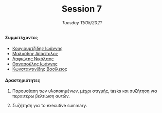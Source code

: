 <h1 align="center">Session 7</h13>
<h6 align="center">Tuesday 11/05/2021</h6>

#### Συμμετέχοντες

- [Κουγιουμτζίδης Ιωάννης](https://github.com/JohnKougioum)
- [Μαλούδης Απόστολος](https://github.com/tolismaloudis)
- [Λαφιώτης Νικόλαος](https://github.com/nikosalin)
- [Θανασούλης Ιωάννης](https://github.com/JohnThanassoulis)
- [Κωνσταντινίδης Βασίλειος](https://github.com/vasilis2000)

#### Δραστηριότητες

1. Παρουσίαση των υλοποιημένων, μέχρι στιγμής, tasks και συζήτηση για περαιτέρω βελτίωση αυτών.

2. Συζήτηση για το executive summary.
